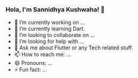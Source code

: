 ### Hola, I'm Sannidhya Kushwaha! 👋

- 🔭 I’m currently working on ...
- 🌱 I’m currently learning Dart.
- 👯 I’m looking to collaborate on ...
- 🤔 I’m looking for help with ...
- 💬 Ask me about Flutter or any Tech related stuff.
- 📫 How to reach me: ...
- 😄 Pronouns: ...
- ⚡ Fun fact: ...
